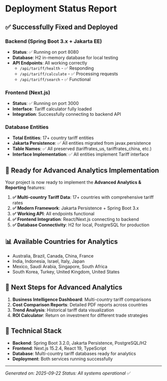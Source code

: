 # Deployment Status Report

## ✅ **Successfully Fixed and Deployed**

### **Backend (Spring Boot 3.x + Jakarta EE)**
- **Status**: ✅ Running on port 8080
- **Database**: H2 in-memory database for local testing
- **API Endpoints**: All working correctly
  - `/api/tariff/health` - ✅ Responding
  - `/api/tariff/calculate` - ✅ Processing requests
  - `/api/tariff/search` - ✅ Functional

### **Frontend (Next.js)**
- **Status**: ✅ Running on port 3000
- **Interface**: Tariff calculator fully loaded
- **Integration**: Successfully connecting to backend API

### **Database Entities**
- **Total Entities**: 17+ country tariff entities
- **Jakarta Persistence**: ✅ All entities migrated from javax.persistence
- **Table Names**: ✅ All preserved (tariffrates_us, tariffrates_china, etc.)
- **Interface Implementation**: ✅ All entities implement Tariff interface

## 🚀 **Ready for Advanced Analytics Implementation**

Your project is now ready to implement the **Advanced Analytics & Reporting** features:

1. **✅ Multi-country Tariff Data**: 17+ countries with comprehensive tariff rates
2. **✅ Modern Framework**: Jakarta Persistence + Spring Boot 3.x
3. **✅ Working API**: All endpoints functional
4. **✅ Frontend Integration**: React/Next.js connecting to backend
5. **✅ Database Connectivity**: H2 for local, PostgreSQL for production

## 📊 **Available Countries for Analytics**
- Australia, Brazil, Canada, China, France
- India, Indonesia, Israel, Italy, Japan
- Mexico, Saudi Arabia, Singapore, South Africa
- South Korea, Turkey, United Kingdom, United States

## 🎯 **Next Steps for Advanced Analytics**
1. **Business Intelligence Dashboard**: Multi-country tariff comparisons
2. **Cost Comparison Reports**: Detailed PDF reports across countries
3. **Trend Analysis**: Historical tariff data visualization
4. **ROI Calculator**: Return on investment for different trade strategies

## 🔧 **Technical Stack**
- **Backend**: Spring Boot 3.2.0, Jakarta Persistence, PostgreSQL/H2
- **Frontend**: Next.js 15.2.4, React 19, TypeScript
- **Database**: Multi-country tariff databases ready for analytics
- **Deployment**: Both services running successfully

---
*Generated on: 2025-09-22*
*Status: All systems operational* ✅
